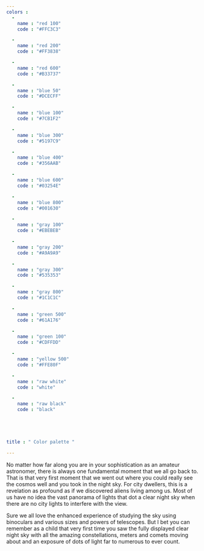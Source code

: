 ```yaml
---
colors :
  -
    name : "red 100"
    code : "#FFC3C3"

  -
    name : "red 200"
    code : "#FF3838"

  -
    name : "red 600"
    code : "#B33737"  

  -
    name : "blue 50"
    code : "#DCECFF"  

  -
    name : "blue 100"
    code : "#7CB1F2"  

  -
    name : "blue 300"
    code : "#5197C9"  

  -
    name : "blue 400"
    code : "#356AAB"  

  -
    name : "blue 600"
    code : "#03254E"  

  -
    name : "blue 800"
    code : "#001630"  

  -
    name : "gray 100"
    code : "#EBEBEB"  

  -
    name : "gray 200"
    code : "#A9A9A9"  

  -
    name : "gray 300"
    code : "#535353"  

  -
    name : "gray 800"
    code : "#1C1C1C"  

  -
    name : "green 500"
    code : "#61A176"  

  -
    name : "green 100"
    code : "#CDFFDD"  

  -
    name : "yellow 500"
    code : "#FFE80F"  

  -
    name : "raw white"
    code : "white"    

  -
    name : "raw black"
    code : "black"  





title : " Color palette "

---
```



No matter how far along you are in your sophistication as an amateur astronomer, there is always one fundamental moment that we all go back to. That is that very first moment that we went out where you could really see the cosmos well and you took in the night sky. For city dwellers, this is a revelation as profound as if we discovered aliens living among us. Most of us have no idea the vast panorama of lights that dot a clear night sky when there are no city lights to interfere with the view.

Sure we all love the enhanced experience of studying the sky using binoculars and various sizes and powers of telescopes. But I bet you can remember as a child that very first time you saw the fully displayed clear night sky with all the amazing constellations, meters and comets moving about and an exposure of dots of light far to numerous to ever count.

